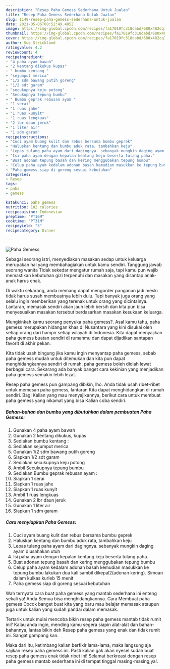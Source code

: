 ```yaml
---
description: "Resep Paha Gemess Sederhana Untuk Jualan"
title: "Resep Paha Gemess Sederhana Untuk Jualan"
slug: 1149-resep-paha-gemess-sederhana-untuk-jualan
date: 2021-05-06T08:52:49.405Z
image: https://img-global.cpcdn.com/recipes/fa17019fc318dabd/680x482cq70/paha-gemess-foto-resep-utama.jpg
thumbnail: https://img-global.cpcdn.com/recipes/fa17019fc318dabd/680x482cq70/paha-gemess-foto-resep-utama.jpg
cover: https://img-global.cpcdn.com/recipes/fa17019fc318dabd/680x482cq70/paha-gemess-foto-resep-utama.jpg
author: Sue Strickland
ratingvalue: 4.2
reviewcount: 4
recipeingredient:
- "4 paha ayam bawah"
- "2 kentang dikukus kupas"
- " bumbu kentang "
- "sejumput merica"
- "1/2 sdm bawang putih goreng"
- "1/2 sdt garam"
- "secukupnya keju potong"
- "Secukupnya tepung bumbu"
- " Bumbu geprak rebusan ayam "
- "1 serai"
- "1 ruas jahe"
- "1 ruas kunyit"
- "1 ruas lengkuas"
- "2 lbr daun jeruk"
- "1 liter air"
- "1 sdm garam"
recipeinstructions:
- "Cuci ayam buang kulit dan rebus bersama bumbu geprek"
- "Haluskan kentang dan bumbu aduk rata, tambahkan keju"
- "Lepas tulang paha ayam dari dagingnya. sebanyak mungkin daging ayam diusahakan utuh"
- "Isi paha ayam dengan kepalan kentang keju beserta tulang paha."
- "Buat adonan tepung basah dan kering menggubakan tepung bumbu"
- "Celup paha ayam kedalam adonan basah kemudian masukkan ke tepung bumbu lakukan dua kali sambil dikepal2(adonan kering). Simoan dalam kulkas kurleb 15 menit"
- "Paha gemess siap di goreng sesuai kebutuhan"
categories:
- Resep
tags:
- paha
- gemess

katakunci: paha gemess 
nutrition: 182 calories
recipecuisine: Indonesian
preptime: "PT16M"
cooktime: "PT31M"
recipeyield: "3"
recipecategory: Dinner

---
```



![Paha Gemess](https://img-global.cpcdn.com/recipes/fa17019fc318dabd/680x482cq70/paha-gemess-foto-resep-utama.jpg)

Sebagai seorang istri, menyediakan masakan sedap untuk keluarga merupakan hal yang membahagiakan untuk kamu sendiri. Tanggung jawab seorang  wanita Tidak sekedar mengatur rumah saja, tapi kamu pun wajib memastikan kebutuhan gizi terpenuhi dan masakan yang disantap anak-anak harus enak.

Di waktu  sekarang, anda memang dapat mengorder panganan jadi meski tidak harus susah membuatnya lebih dulu. Tapi banyak juga orang yang selalu ingin memberikan yang terenak untuk orang yang dicintainya. Lantaran, memasak sendiri akan jauh lebih bersih dan kita pun bisa menyesuaikan masakan tersebut berdasarkan masakan kesukaan keluarga. 



Mungkinkah kamu seorang penyuka paha gemess?. Asal kamu tahu, paha gemess merupakan hidangan khas di Nusantara yang kini disukai oleh setiap orang dari hampir setiap wilayah di Indonesia. Kita dapat menyajikan paha gemess buatan sendiri di rumahmu dan dapat dijadikan santapan favorit di akhir pekan.

Kita tidak usah bingung jika kamu ingin menyantap paha gemess, sebab paha gemess mudah untuk ditemukan dan kita pun dapat menghidangkannya sendiri di rumah. paha gemess boleh diolah lewat berbagai cara. Sekarang ada banyak banget cara kekinian yang menjadikan paha gemess semakin lebih lezat.

Resep paha gemess pun gampang dibikin, lho. Anda tidak usah ribet-ribet untuk memesan paha gemess, lantaran Kita dapat menghidangkan di rumah sendiri. Bagi Kalian yang mau menyajikannya, berikut cara untuk membuat paha gemess yang nikamat yang bisa Kalian coba sendiri.

<!--inarticleads1-->

##### Bahan-bahan dan bumbu yang dibutuhkan dalam pembuatan Paha Gemess:

1. Gunakan 4 paha ayam bawah
1. Gunakan 2 kentang dikukus, kupas
1. Sediakan  bumbu kentang :
1. Sediakan sejumput merica
1. Gunakan 1/2 sdm bawang putih goreng
1. Siapkan 1/2 sdt garam
1. Sediakan secukupnya keju potong
1. Ambil Secukupnya tepung bumbu
1. Sediakan  Bumbu geprak rebusan ayam :
1. Siapkan 1 serai
1. Siapkan 1 ruas jahe
1. Siapkan 1 ruas kunyit
1. Ambil 1 ruas lengkuas
1. Gunakan 2 lbr daun jeruk
1. Gunakan 1 liter air
1. Siapkan 1 sdm garam




<!--inarticleads2-->

##### Cara menyiapkan Paha Gemess:

1. Cuci ayam buang kulit dan rebus bersama bumbu geprek
1. Haluskan kentang dan bumbu aduk rata, tambahkan keju
1. Lepas tulang paha ayam dari dagingnya. sebanyak mungkin daging ayam diusahakan utuh
1. Isi paha ayam dengan kepalan kentang keju beserta tulang paha.
1. Buat adonan tepung basah dan kering menggubakan tepung bumbu
1. Celup paha ayam kedalam adonan basah kemudian masukkan ke tepung bumbu lakukan dua kali sambil dikepal2(adonan kering). Simoan dalam kulkas kurleb 15 menit
1. Paha gemess siap di goreng sesuai kebutuhan




Wah ternyata cara buat paha gemess yang mantab sederhana ini enteng sekali ya! Anda Semua bisa menghidangkannya. Cara Membuat paha gemess Cocok banget buat kita yang baru mau belajar memasak ataupun juga untuk kalian yang sudah pandai dalam memasak.

Tertarik untuk mulai mencoba bikin resep paha gemess mantab tidak rumit ini? Kalau anda ingin, mending kamu segera siapin alat-alat dan bahan-bahannya, lantas bikin deh Resep paha gemess yang enak dan tidak rumit ini. Sangat gampang kan. 

Maka dari itu, ketimbang kalian berfikir lama-lama, maka langsung aja sajikan resep paha gemess ini. Pasti kalian gak akan nyesel sudah buat resep paha gemess enak tidak ribet ini! Selamat berkreasi dengan resep paha gemess mantab sederhana ini di tempat tinggal masing-masing,ya!.

